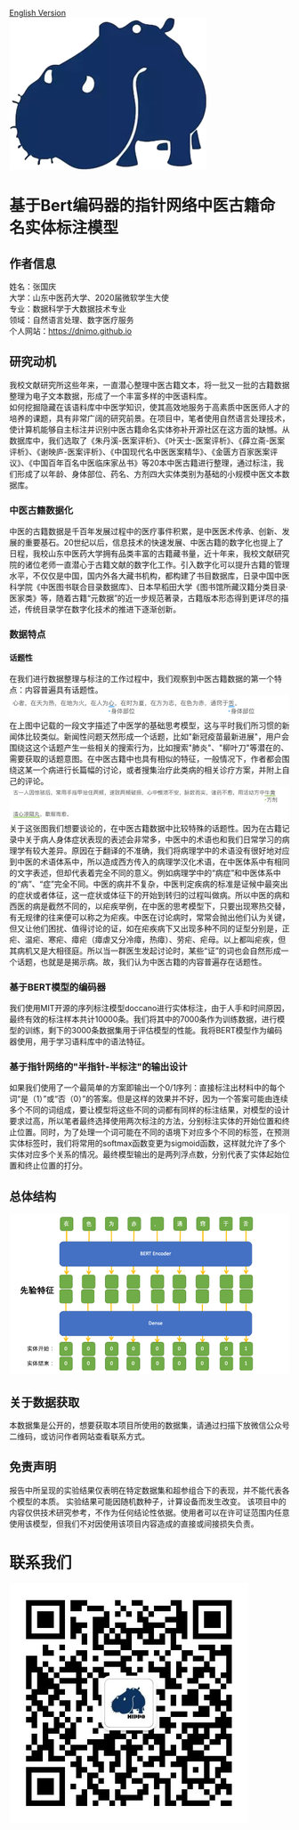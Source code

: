 [English Version](README_EN.md)  
![loge](img/loge-1.png)
# 基于Bert编码器的指针网络中医古籍命名实体标注模型
## 作者信息
姓名：张国庆  
大学：山东中医药大学、2020届微软学生大使  
专业：数据科学于大数据技术专业  
领域：自然语言处理、数字医疗服务  
个人网站：https://dnimo.github.io
## 研究动机
我校文献研究所这些年来，一直潜心整理中医古籍文本，将一批又一批的古籍数据整理为电子文本数据，形成了一个丰富多样的中医语料库。  
如何挖掘隐藏在该语料库中中医学知识，使其高效地服务于高素质中医医师人才的培养的课题，具有非常广阔的研究前景。在项目中，笔者使用自然语言处理技术，使计算机能够自主标注并识别中医古籍命名实体弥补开源社区在这方面的缺憾。从数据库中，我们选取了《朱丹溪-医案评析》、《叶天士-医案评析》、《薛立斋-医案评析》、《谢映庐-医案评析》、《中国现代名中医医案精华》、《金匮方百家医案评议》、《中国百年百名中医临床家丛书》等20本中医古籍进行整理，通过标注，我们形成了以年龄、身体部位、药名、方剂四大实体类别为基础的小规模中医文本数据库。  
### 中医古籍数据化
中医的古籍数据是千百年发展过程中的医疗事件积累，是中医医术传承、创新、发展的重要基石。20世纪以后，信息技术的快速发展、中医古籍的数字化也提上了日程，我校山东中医药大学拥有品类丰富的古籍藏书量，近十年来，我校文献研究院的诸位老师一直潜心于古籍文献的数字化工作。引入数字化可以提升古籍的管理水平，不仅仅是中国，国内外各大藏书机构，都构建了书目数据库，日录中国中医科学院《中医图书联合目录数据库》、日本早稻田大学《图书馆所藏汉籍分类目录·医家类》等，随着古籍“元数据”的近一步规范著录，古籍版本形态得到更详尽的描述，传统目录学在数字化技术的推进下逐渐创新。  
### 数据特点
#### 话题性
在我们进行数据整理与标注的工作过程中，我们观察到中医古籍数据的第一个特点：内容普遍具有话题性。  
![figure 1](img/Picture1.png)  
在上图中记载的一段文字描述了中医学的基础思考模型，这与平时我们所习惯的新闻体比较类似。新闻性问题天然形成一个话题，比如"新冠疫苗最新进展"，用户会围绕这这个话题产生一些相关的搜索行为，比如搜索"肺炎"、"柳叶刀"等潜在的、需要获取的话题意图。在中医古籍中也具有相似的特征，一般情况下，作者都会围绕这某一个病进行长篇幅的讨论，或者搜集治疗此类病的相关诊疗方案，并附上自己的评论。  
![figure 2](img/Picture2.png)  
关于这张图我们想要谈论的，在中医古籍数据中比较特殊的话题性。因为在古籍记录中关于病人身体症状表现的表述会非常多，中医中的术语也和我们日常学习的病理学有较大差异。原因在于翻译的不准确，我们将病理学中的术语没有很好地对应到中医的术语体系中，所以造成西方传入的病理学汉化术语，在中医体系中有相同的文字表述，但却代表着完全不同的意义。例如病理学中的“病症”和中医体系中的“病”、“症”完全不同。中医的病并不复杂，中医判定疾病的标准是证候中最突出的症状或者体征，这一症状或体征下的开始到转归的过程叫做病。所以中医的病和西医的病是截然不同的，以疟疾举例，在中医的思考模型下，只要出现寒热交替，有无规律的往来便可以称之为疟疾。中医在讨论病时，常常会抛出他们认为关键，但又让他们困扰、值得讨论的证，如在疟疾病下又出现多种不同的证型分别是，正疟、温疟、寒疟、瘴疟（瘴虐又分冷瘴，热瘴）、劳疟、疟母。以上都叫疟疾，但其病机又是大相径庭。所以当一群医生发起讨论时，某些“证”的词也会自然形成一个话题，也就是是揭示病。故，我们认为中医古籍的内容普遍存在话题性。  
### 基于BERT模型的编码器
我们使用MIT开源的序列标注模型doccano进行实体标注，由于人手和时间原因，最终有效的标注样本共计10000条。我们将其中的7000条作为训练数据，进行模型的训练，剩下的3000条数据集用于评估模型的性能。我将BERT模型作为编码器使用，用于学习语料库中的语法特征。
### 基于指针网络的"半指针-半标注"的输出设计
如果我们使用了一个最简单的方案即输出一个0/1序列：直接标注出材料中的每个词“是（1）”或“否（0）”的答案。但是这样的效果并不好，因为一个答案可能由连续多个不同的词组成，要让模型将这些不同的词都有同样的标注结果，对模型的设计要求过高，所以笔者最终选择使用两次标注的方法，分别标注实体的开始位置和终止位置。同时，为了处理一个词可能在不同的语境下对应多个不同的标签，在预测实体标签时，我们将常用的softmax函数变更为sigmoid函数，这样就允许了多个实体对应多个关系的情况。最终模型输出的是两列浮点数，分别代表了实体起始位置和终止位置的打分。  
## 总体结构
![figure 3](img/Picture3.png)
## 关于数据获取
本数据集是公开的，想要获取本项目所使用的数据集，请通过扫描下放微信公众号二维码，或访问作者网站查看联系方式。
## 免责声明
报告中所呈现的实验结果仅表明在特定数据集和超参组合下的表现，并不能代表各个模型的本质。 实验结果可能因随机数种子，计算设备而发生改变。 该项目中的内容仅供技术研究参考，不作为任何结论性依据。使用者可以在许可证范围内任意使用该模型，但我们不对因使用该项目内容造成的直接或间接损失负责。
# 联系我们
![wechat](img/wechat_channel.jpg)